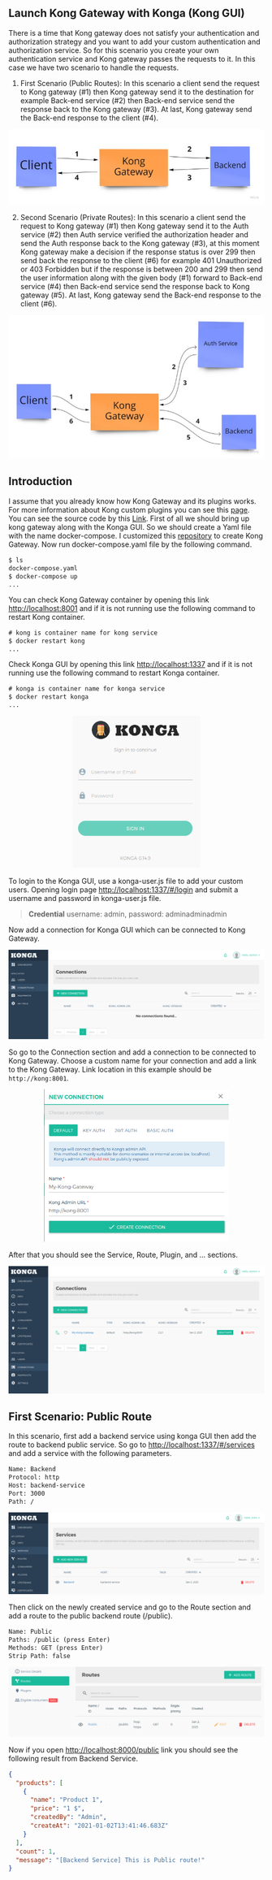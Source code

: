 ## Launch Kong Gateway with Konga (Kong GUI)

There is a time that Kong gateway does not satisfy your authentication and authorization strategy and you want to add your custom authentication and authorization service. So for this scenario you create your own authentication service and Kong gateway passes the requests to it. In this case we have two scenario to handle the requests.

1. First Scenario (Public Routes): In this scenario a client send the request to Kong gateway (#1) then Kong gateway send it to the destination for example Back-end service (#2) then Back-end service send the response back to the Kong gateway (#3). At last, Kong gateway send the Back-end response to the client (#4).

<p align="center">
  <img src="./images/public-route.jpg" style="max-height:300px"/>
</p>

2.  Second Scenario (Private Routes): In this scenario a client send the request to Kong gateway (#1) then Kong gateway send it to the Auth service (#2) then Auth service verified the authorization header and send the Auth response back to the Kong gateway (#3), at this moment Kong gateway make a decision if the response status is over 299 then send back the response to the client (#6) for example 401 Unauthorized or 403 Forbidden but if the response is between 200 and 299 then send the user information along with the given body (#1) forward to Back-end service (#4) then Back-end service send the response back to Kong gateway (#5). At last, Kong gateway send the Back-end response to the client (#6).

<p align="center">
  <img src="./images/private-route.jpg" style="max-height:300px"/>
</p>

## Introduction

I assume that you already know how Kong Gateway and its plugins works. For more information about Kong custom plugins you can see this [page](https://docs.konghq.com/2.2.x/plugin-development/). You can see the source code by this [Link](https://github.com/vahidzafari/Kong-Gateway-And-Custom-Authentication-Service).
First of all we should bring up kong gateway along with the Konga GUI. So we should create a Yaml file with the name docker-compose. I customized this [repository](https://github.com/jorgecarcamob/kong-konga-postgres/blob/master/docker-compose.yml) to create Kong Gateway. Now run docker-compose.yaml file by the following command.

```shell
$ ls
docker-compose.yaml
$ docker-compose up
...
```

You can check Kong Gateway container by opening this link [http://localhost:8001](http://localhost:8001) and if it is not running use the following command to restart Kong container.

```shell
# kong is container name for kong service
$ docker restart kong
...
```

Check Konga GUI by opening this link [http://localhost:1337](http://localhost:1337) and if it is not running use the following command to restart Konga container.

```shell
# konga is container name for konga service
$ docker restart konga
...
```

<p align="center">
  <img src="./images/konga-login.png" style="max-height:300px"/>
</p>

To login to the Konga GUI, use a konga-user.js file to add your custom users. Opening login page [http://localhost:1337/#/login](http://localhost:1337/#/login) and submit a username and password in konga-user.js file.

> **Credential**
> username: admin, password: adminadminadmin

Now add a connection for Konga GUI which can be connected to Kong Gateway.

<p align="center">
  <img src="./images/konga-home.png" style="max-height:300px"/>
</p>

So go to the Connection section and add a connection to be connected to Kong Gateway. Choose a custom name for your connection and add a link to the Kong Gateway. Link location in this example should be `http://kong:8001`.

<p align="center">
  <img src="./images/konga-connection.png" style="max-height:300px"/>
</p>

After that you should see the Service, Route, Plugin, and ... sections.

<p align="center">
  <img src="./images/konga-connection-success.png" style="max-height:300px"/>
</p>

## First Scenario: Public Route

In this scenario, first add a backend service using konga GUI then add the route to backend public service. So go to [http://localhost:1337/#/services](http://localhost:1337/#/services) and add a service with the following parameters.

```
Name: Backend
Protocol: http
Host: backend-service
Port: 3000
Path: /
```

<p align="center">
  <img src="./images/konga-services.png" style="max-height:300px"/>
</p>

Then click on the newly created service and go to the Route section and add a route to the public backend route (/public).

```
Name: Public
Paths: /public (press Enter)
Methods: GET (press Enter)
Strip Path: false
```

<p align="center">
  <img src="./images/konga-routes.png" style="max-height:300px"/>
</p>

Now if you open [http://localhost:8000/public](http://localhost:8000/public) link you should see the following result from Backend Service.

```json
{
  "products": [
    {
      "name": "Product 1",
      "price": "1 $",
      "createdBy": "Admin",
      "createAt": "2021-01-02T13:41:46.683Z"
    }
  ],
  "count": 1,
  "message": "[Backend Service] This is Public route!"
}
```

